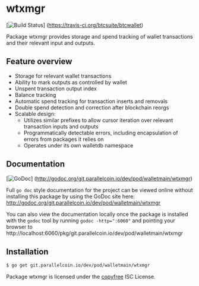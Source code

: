 wtxmgr
======

[![Build Status](https://travis-ci.org/btcsuite/btcwallet.png?branch=master)]
(https://travis-ci.org/btcsuite/btcwallet)

Package wtxmgr provides storage and spend tracking of wallet transactions and
their relevant input and outputs.

## Feature overview

- Storage for relevant wallet transactions
- Ability to mark outputs as controlled by wallet
- Unspent transaction output index
- Balance tracking
- Automatic spend tracking for transaction inserts and removals
- Double spend detection and correction after blockchain reorgs
- Scalable design:
  - Utilizes similar prefixes to allow cursor iteration over relevant transaction
    inputs and outputs
  - Programmatically detectable errors, including encapsulation of errors from
    packages it relies on
  - Operates under its own walletdb namespace
    
## Documentation

[![GoDoc](https://godoc.org/git.parallelcoin.io/dev/pod/walletmain/wtxmgr?status.png)]
(http://godoc.org/git.parallelcoin.io/dev/pod/walletmain/wtxmgr)

Full `go doc` style documentation for the project can be viewed online without
installing this package by using the GoDoc site here:
http://godoc.org/git.parallelcoin.io/dev/pod/walletmain/wtxmgr

You can also view the documentation locally once the package is installed with
the `godoc` tool by running `godoc -http=":6060"` and pointing your browser to
http://localhost:6060/pkg/git.parallelcoin.io/dev/pod/walletmain/wtxmgr

## Installation

```bash
$ go get git.parallelcoin.io/dev/pod/walletmain/wtxmgr
```

Package wtxmgr is licensed under the [copyfree](http://copyfree.org) ISC
License.
